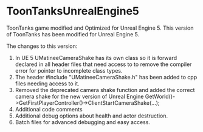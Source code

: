 # ToonTanksUnrealEngine5
 ToonTanks game modified and Optimized for Unreal Engine 5.
 This version of ToonTanks has been modified for Unreal Engine 5. 

 The changes to this version: 

 1. In UE 5 UMatineeCameraShake has its own class so it is forward declared in all header files that need access to to remove the compiler error for pointer to incomplete class types.
 2. The header #include "UMatineeCameraShake.h" has been added to cpp files needing access to it.
 3. Removed the deprecated camera shake function and added the correct camera shake for the new version of Unreal Engine 
    GetWorld()->GetFirstPlayerController()->ClientStartCameraShake(...);
 4. Additional code comments 
 5. Additional debug options about health and actor destruction. 
 6. Batch files for advanced debugging and easy access. 
 
